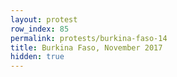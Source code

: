 ```yaml
---
layout: protest
row_index: 85
permalink: protests/burkina-faso-14
title: Burkina Faso, November 2017
hidden: true
---
```

